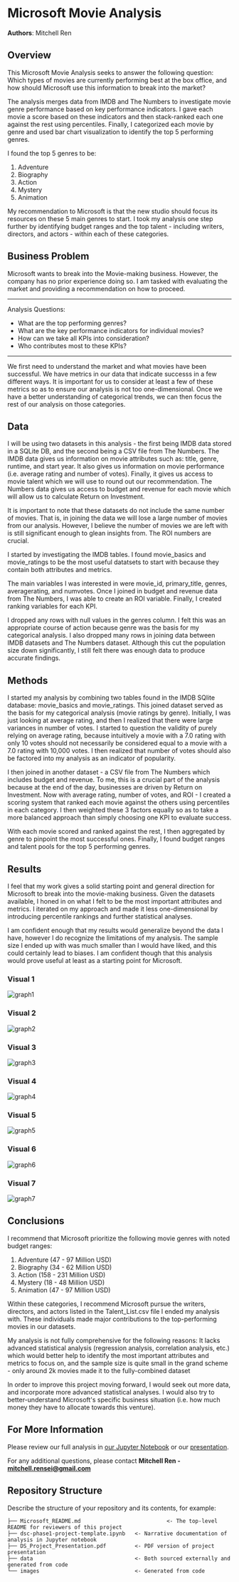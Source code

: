 # Microsoft Movie Analysis

**Authors**: Mitchell Ren

## Overview

This Microsoft Movie Analysis seeks to answer the following question: Which types of movies are currently performing best at the box office, and how should Microsoft use this information to break into the market?

The analysis merges data from IMDB and The Numbers to investigate movie genre performance based on key performance indicators. I gave each movie a score based on these indicators and then stack-ranked each one against the rest using percentiles. Finally, I categorized each movie by genre and used bar chart visualization to identify the top 5 performing genres.

I found the top 5 genres to be:
1. Adventure
2. Biography
3. Action
4. Mystery
5. Animation

My recommendation to Microsoft is that the new studio should focus its resources on these 5 main genres to start. I took my analysis one step further by identifying budget ranges and the top talent - including writers, directors, and actors - within each of these categories.

## Business Problem

Microsoft wants to break into the Movie-making business. However, the company has no prior experience doing so. I am tasked with evaluating the market and providing a recommendation on how to proceed.

***
Analysis Questions:
* What are the top performing genres?
* What are the key performance indicators for individual movies? 
* How can we take all KPIs into consideration? 
* Who contributes most to these KPIs? 

***


We first need to understand the market and what movies have been successful. We have metrics in our data that indicate successs in a few different ways. It is important for us to consider at least a few of these metrics so as to ensure our analysis is not too one-dimensional. Once we have a better understanding of categorical trends, we can then focus the rest of our analysis on those categories.

## Data

I will be using two datasets in this analysis - the first being IMDB data stored in a SQLite DB, and the second being a CSV file from The Numbers. The IMDB data gives us information on movie attributes such as: title, genre, runtime, and start year. It also gives us information on movie performance (i.e. average rating and number of votes). Finally, it gives us access to movie talent which we will use to round out our recommendation. The Numbers data gives us access to budget and revenue for each movie which will allow us to calculate Return on Investment.

It is important to note that these datasets do not include the same number of movies. That is, in joining the data we will lose a large number of movies from our analysis. However, I believe the number of movies we are left with is still significant enough to glean insights from. The ROI numbers are crucial. 

I started by investigating the IMDB tables. I found movie_basics and movie_ratings to be the most useful datatsets to start with because they contain both attributes and metrics.

The main variables I was interested in were movie_id, primary_title, genres, averagerating, and numvotes. Once I joined in budget and revenue data from The Numbers, I was able to create an ROI variable. Finally, I created ranking variables for each KPI.

I dropped any rows with null values in the genres column. I felt this was an appropriate course of action because genre was the basis for my categorical analysis. I also dropped many rows in joining data between IMDB datasets and The Numbers dataset. Although this cut the population size down significantly, I still felt there was enough data to produce accurate findings.

## Methods

I started my analysis by combining two tables found in the IMDB SQlite database: movie_basics and movie_ratings. This joined dataset served as the basis for my categorical analysis (movie ratings by genre). Initially, I was just looking at average rating, and then I realized that there were large variances in number of votes. I started to question the validity of purely relying on average rating, because intuitively a movie with a 7.0 rating with only 10 votes should not necessarily be considered equal to a movie with a 7.0 rating with 10,000 votes. I then realized that number of votes should also be factored into my analysis as an indicator of popularity.

I then joined in another dataset - a CSV file from The Numbers which includes budget and revenue. To me, this is a crucial part of the analysis because at the end of the day, businesses are driven by Return on Investment. Now with average rating, number of votes, and ROI - I created a scoring system that ranked each movie against the others using percentiles in each category. I then weighted these 3 factors equally so as to take a more balanced approach than simply choosing one KPI to evaluate success.

With each movie scored and ranked against the rest, I then aggregated by genre to pinpoint the most successful ones. Finally, I found budget ranges and talent pools for the top 5 performing genres.

## Results

I feel that my work gives a solid starting point and general direction for Microsoft to break into the movie-making business. Given the datasets available, I honed in on what I felt to be the most important attributes and metrics. I iterated on my approach and made it less one-dimensional by introducing percentile rankings and further statistical analyses. 

I am confident enough that my results would generalize beyond the data I have, however I do recognize the limitations of my analysis. The sample size I ended up with was much smaller than I would have liked, and this could certainly lead to biases. I am confident though that this analysis would prove useful at least as a starting point for Microsoft.

### Visual 1
![graph1](./Images/Genre_Performance.png)

### Visual 2
![graph2](./Images/Budget_Performance.png)

### Visual 3
![graph3](./Images/Action_Budgets.png)

### Visual 4
![graph4](./Images/Adventure_Budgets.png)

### Visual 5
![graph5](./Images/Animation_Budgets.png)

### Visual 6
![graph6](./Images/Biography_Budgets.png)

### Visual 7
![graph7](./Images/Mystery_Budgets.png)


## Conclusions

I recommend that Microsoft prioritize the following movie genres with noted budget ranges:

1. Adventure (47 - 97 Million USD)
2. Biography (34 - 62 Million USD)
3. Action (158 - 231 Million USD)
4. Mystery (18 - 48 Million USD)
5. Animation (47 - 97 Million USD)

Within these categories, I recommend Microsoft pursue the writers, directors, and actors listed in the Talent_List.csv file I ended my analysis with. These individuals made major contributions to the top-performing movies in our datasets.

My analysis is not fully comprehensive for the following reasons: It lacks advanced statistical analysis (regression analysis, correlation analysis, etc.) which would better help to identify the most important attributes and metrics to focus on, and the sample size is quite small in the grand scheme - only around 2k movies made it to the fully-combined dataset

In order to improve this project moving forward, I would seek out more data, and incorporate more advanced statistical analyses. I would also try to better-understand Microsoft's specific business situation (i.e. how much money they have to allocate towards this venture). 

## For More Information

Please review our full analysis in [our Jupyter Notebook](./dsc-phase1-project-template.ipynb) or our [presentation](./DS_Project_Presentation.pdf).

For any additional questions, please contact **Mitchell Ren - mitchell.rensei@gmail.com**

## Repository Structure

Describe the structure of your repository and its contents, for example:

```
├── Microsoft_README.md                           <- The top-level README for reviewers of this project
├── dsc-phase1-project-template.ipynb   <- Narrative documentation of analysis in Jupyter notebook
├── DS_Project_Presentation.pdf         <- PDF version of project presentation
├── data                                <- Both sourced externally and generated from code
└── images                              <- Generated from code
```
